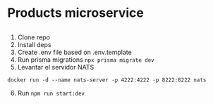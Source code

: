 # Products microservice

##

1. Clone repo
2. Install deps
3. Create .env file based on .env.template
4. Run prisma migrations `npx prisma migrate dev`
5. Levantar el servidor NATS
```
docker run -d --name nats-server -p 4222:4222 -p 8222:8222 nats
```
6. Run `npm run start:dev`